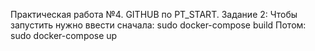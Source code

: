Практическая работа №4. GITHUB по PT_START. Задание 2:
Чтобы запустить нужно ввести сначала:
sudo docker-compose build
Потом:
sudo docker-compose up

